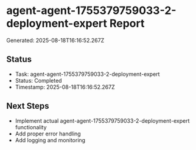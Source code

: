 # agent-agent-1755379759033-2-deployment-expert Report

Generated: 2025-08-18T16:16:52.267Z

## Status
- Task: agent-agent-1755379759033-2-deployment-expert
- Status: Completed
- Timestamp: 2025-08-18T16:16:52.267Z

## Next Steps
- Implement actual agent-agent-1755379759033-2-deployment-expert functionality
- Add proper error handling
- Add logging and monitoring
